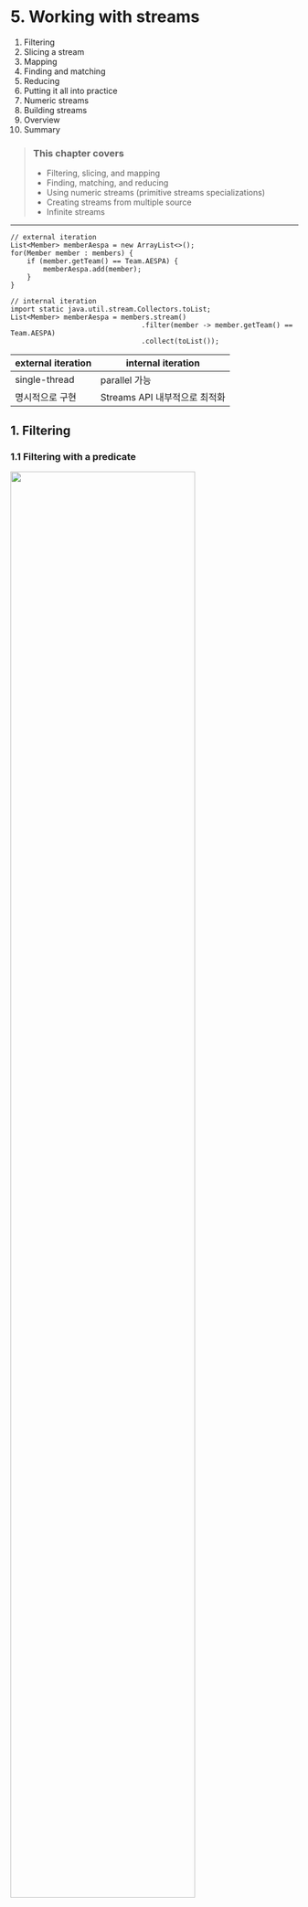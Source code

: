 # 5. Working with streams

1. Filtering
2. Slicing a stream
3. Mapping
4. Finding and matching
5. Reducing
6. Putting it all into practice
7. Numeric streams
8. Building streams
9. Overview
10. Summary

> ### This chapter covers
> - Filtering, slicing, and mapping
> - Finding, matching, and reducing
> - Using numeric streams (primitive streams specializations)
> - Creating streams from multiple source
> - Infinite streams

---

````
// external iteration
List<Member> memberAespa = new ArrayList<>();
for(Member member : members) {
    if (member.getTeam() == Team.AESPA) {
        memberAespa.add(member);
    }
}

// internal iteration
import static java.util.stream.Collectors.toList;
List<Member> memberAespa = members.stream()
                                .filter(member -> member.getTeam() == Team.AESPA)
                                .collect(toList());
````

| external iteration | internal iteration    |
|--------------------|-----------------------|
| single-thread      | parallel   가능         |
| 명시적으로 구현           | Streams API 내부적으로 최적화 |

## 1. Filtering

### 1.1 Filtering with a predicate

<img src="img.png"  width="80%"/>

````
List<Member> memberIsDebut = members.stream()
                                    .filter(Member::isDebut)
                                    .collect(toList());
````

- `filter` : `Predicate`를 인수로 받아서 새로운 스트림을 반환
  - 반환 stream의 요소는 `Predicate`를 만족하는 원본 stream의 element

### 1.2 Filtering unique elements

<img src="img_1.png"  width="80%"/>

````
List<String> members = Arrays.asList("KARINA", "WINTER", "GISELLE", "NINGNING", "KARINA");

members.stream()
        .distinct()
        .forEach(System.out::println);
````

````bash
member = KARINA
member = WINTER
member = GISELLE
member = NINGNING
````

- `distinct` : 중복을 제거한 스트림을 반환
- `hashCode`, `equals`를 사용

## 2. Slicing a stream (Since Java 9)

- 특정 element를 drop하거나 skip 하는 방법

### 2.1 Slicing using a predicate

- `takeWhile()`, `dropWhile()`
- **이미 정렬된 stream에서 적합**

#### USING TAKEWHILE

- 크기가 큰 stream에 적합
- `Predicate` 에 부합한 조건이 아닌게 나올 때까지 요소를 반환

````
// fitler
List<Member> aespa1 = memberList.stream().filter(member -> {
    System.out.println("filter: " + member.getName());
    return member.getTeam() == Member.Team.AESPA;
}).toList();

// takeWhile
List<Member> aespa2 = memberList.stream().takeWhile(member -> {
    System.out.println("takeWhile: " + member.getName());
    return member.getTeam() == Member.Team.AESPA;
}).toList();
````

```bash
filter: karina
filter: winter
filter: gisele
filter: ningning
filter: irene
filter: seulgi
filter: wendy
filter: joy
filter: yeri
filter: hani
filter: hyerin
filter: minzi

takeWhile: karina
takeWhile: winter
takeWhile: gisele
takeWhile: ningning
takeWhile: irene
```

#### USING DROPWHILE

- `Predicate` 에 부합한 조건이 나올 때까지 요소를 제외
- **element가 무한대여도 사용 가능**
- `takeWhile`과 반대

````
List<Member> notAespa = memberList.stream().dropWhile(member -> {
    System.out.println("dropWhile: " + member.getName());
    return member.getTeam() == Member.Team.AESPA;
}).toList();
````

### 2.2 Truncating a stream

- `limit(n)` : size가 n인 stream 반환
- 순서 정렬에 상관없이 사용 가능

````
List<Member> aespaTwoMember = memberList.stream()
                                        .filter(member -> member.getTeam() == Member.Team.AESPA)
                                        .limit(2)
                                        .toList();
````

### 2.3 Skipping elements

- `skip(n)` : 시작 element부터 n개의 element를 버리고 반환
- n이 stream 사이즈보다 크면 빈 stream 반환

````
List<Member> aespaTwoMember = memberList.stream()
                                        .filter(member -> member.getTeam() == Member.Team.AESPA)
                                        .skip(2)
                                        .toList();
````

## 3. Mapping

- SQL `SELECT` 절에 컬럼을 지정하는 것과 유사
- `map()`, `flatMap()`

### 3.1 Applying a function to each element of a stream

- `map()` : function을 인수로 받아서 새로운 stream을 반환
  - function을 각 element에 적용한 결과로 구성된 stream 반환

````
List<String> memberNamesAespa = memberList.stream()
                                        .filter(member -> member.getTeam() == Member.Team.AESPA)
                                        .map(Member::getName)
                                        .toList();

// 멤버 이름의 글자수 출력
List<Integer> memberNameLengthAespa = memberList.stream()
                                                .filter(member -> member.getTeam() == Member.Team.AESPA)
                                                .map(Member::getName)
                                                .map(String::length)
                                                .toList();
````

### 3.2 Flattening streams

- `flatMap()` : `Function`을 인수로 받아서 새로운 stream을 반환
  - function을 각 element에 적용한 결과로 구성된 stream 반환
  - **각 function의 결과 stream을 하나의 stream으로 연결**

````
// 아래 words 배열에서 중복을 제거한 문자열을 반환하려함
// reuslt = ["H", "e", "l", "o", "W", "r", "d"]
String[] words = {"Hello", "World"};
````

#### ATTEMPT USING MAP AND ARAYS.STREAM

````
// 실패
List<Stream<String>> wordUnique = words.stream() // return : Stream<String>
                                        .map(word -> word.split("")) // return : Stream<String[]> 
                                        .map(Arrays::stream) // return : Stream<Stream<String>>
                                        .distinct()
                                        .toList();
````

#### USING FLATMAP

<img src="img_2.png"  width="80%"/>

````
List<String> wordUnique = words.stream() // return : Stream<String>
                                .map(word -> word.split("")) // return : Stream<String[]> 
                                .flatMap(Arrays::stream) // return : Stream<String>
                                .distinct()
                                .toList();
````

````
List<int[]> pairs = numbers1.stream()
                            .flatMap(i ->
                                    numbers2.stream()
                                            .filter(j -> (i + j) % 3 == 0)
                                            .map(j -> new int[]{i, j}))
                            .collect(toList());

List<int[]> pairs2 = new ArrayList<>();
for (int i : numbers1) {
    for (int j : numbers2) {
        pairs2.add(new int[]{i, j});
    }
}
````

## 4. Finding and matching

- `allMatch()`, `anyMatch()`, `nonMatch()`, `findFirst()`, `findAny()`
- short-circuiting operation : **stream의 일부 element만 확인하고 전체 stream을 확인하지 않아도 되는 operation**
  - 큰 사이즈의 stream에서는 성능 향상에 도움이 됨

### 4.1 Checking to see if a predicate matches at least one element

- `anyMatch()` : `Predicate`에 부합하는 element가 하나라도 있으면 `true` 반환
- terminal operation

````
if(memberList.stream().anyMatch(Member::getIsDebut)) {
  System.out.println("there is a debut member");
}
````

### 4.2 Checking to see if a predicate matches all elements

- `allMatch()` : `Predicate`에 부합하는 element가 모두 있으면 `true` 반환

````
if(memberList.stream().allMatch(Member::checkIsNotChild)) {
  System.out.println("there is a not child member");
}
````

#### NONEMATCH

- `noneMatch()` : `Predicate`에 부합하는 element가 하나도 없으면 `true` 반환

````
if (memberList.stream().noneMatch(Member::unknownTeam)) {
  System.out.println("there is no unknown team member");
}
````

### 4.3 Finding an element

- `findAny()` : stream에서 임의의 element를 반환
- short-circuiting operation
  - 조건에 맞는 element를 찾으면 바로 반환하고 stream을 종료

````
memberList.stream()
        .filter(member -> member.getTeam() == Member.Team.AESPA)
        .filter(Member::checkIsAdult)
        .findAny()
        .ifPresent(member -> System.out.println("member = " + member));
````

#### OPTIONAL IN A NUTSHELL

- `java.util.Optional` : `null`이 아닌 값을 포함하거나, 아니면 아무것도 포함하지 않을 수 있는 container object
- `isPresent()` : `Optional`이 값을 포함하면 `true` 반환
- `ifPresent(Consumer)` : `Optional`이 값을 포함하면 `Consumer`를 실행
- `get()` : `Optional`이 값을 포함하면 값을 반환, 아니면 `NoSuchElementException` 발생
- `orElse(T)` : `Optional`이 값을 포함하면 값을 반환, 아니면 `T`를 반환

### 4.4  Finding the first element

`findFirst()` : stream에서 첫 번째 element를 반환

````
memberList.stream()
        .filter(member -> member.getTeam() == Member.Team.NEW_JEANS)
        .findFirst()
        .ifPresent(member -> System.out.println("NEW_JEANS leader is" + member));
````

#### `findFirst()` vs `findAny()`

| method        | use case                       | parallel                                          |
|---------------|--------------------------------|---------------------------------------------------|
| `findFirst()` | stream의 첫번째 element            | 병렬 실행에 부적합<br/>병렬로 분산된 stream의 첫번째 element 선별 어려움 |
| `findAny()`   | 순서에 상관없이 가장 접근이 빠른 첫번쨰 element | 유용                                                |

## 5. Reducing

- intermediate operation, terminal operation
- terminal operation > reduction operation :collection의 모든 element를 처리해서 값을 도출하는 operation
- e.g. `sum()`, `max()`, `min()`, `count()`


### 5.1 Summing the elements

<img src="img_3.png"  width="80%"/>

````
List<Integer> nubmers = List.of(4, 5, 3, 9);
int sum = nubmers.stream().reduce(0, (a, b) -> a + b);
int sum = nubmers.stream().reduce(0, Integer::sum);
// int sum = nubmers.stream().reduce(0, (a, b) -> Integer.sum(a, b));
````

- 0 : 초기값
- `BinaryOperator<T>` : 두 element를 조합해서 하나의 값을 반환하는 functional interface
- 순차적으로 stream의 element를 하나씩 처리하면서 누적된 값을 반환
  1. 0 + 4
  2. 4 + 5
  3. 5 + 3
  4. 8 + 9
  5. return : 17

#### NO INITIAL VALUE

````
Optional<Integer> sum = nubmers.stream().reduce((a, b) -> (a + b));
````

- `Optional` : stream이 비었으면 null 반환

### 5.2 Maximum and minimum

<img src="img_4.png"  width="80%"/>

````
Optional<Integer> max = nubmers.stream().reduce(Integer::max);
Optional<Integer> min = nubmers.stream().reduce(Integer::min);
// Optional<Integer> max = nubmers.stream().reduce((a, b) -> Integer.max(a, b));
// Optional<Integer> min = nubmers.stream().reduce((a, b) -> Integer.min(a, b));
````

### Benefit of the reduce and parallelism

````
int sum = numbers.parallelStream().reduce(0, Integer::sum);
````

- reduce : parallel을 쉽게 작성할 수 있음
- 기존에는 파티션을 나누고, 각 파티션의 합을 계산한 다음에 합을 계산하는 과정을 거쳐야 함
- mutable-accumulator pattern : `sum` 변수에 누산해가는 방식
  - `sum` 변수를 공유하면서 병렬로 실행할 때 문제가 발생할 수 있음

### Stream operations : stateless vs stateful

| operation                         | 특징                                                                                                            | 병렬  | 예시                                       | 
|-----------------------------------|---------------------------------------------------------------------------------------------------------------|-----|------------------------------------------|
| stateless operation <br/>(무상태 연산) | 각 element를 독립적으로 처리                                                                                           | 적합  | `map()`, `filter()`                      |
| stateful operation <br/>(유상태 연산)  | 여러 element를 건너뛰거나 element를 하나의 값으로 누적<br/>stream의 크기가 크거나 무한일 때 성능 문제 발생<br/>e.g. 정렬 작업 시 모든 element가 버퍼링되어야함 | 부적합 | `distinct()`, `sort()`, `sum()`, `max()` |

### Intermediate and terminal operations

| Type                                  | Operation   | Return type   | Type/functional interface used | Function descriptor |
|---------------------------------------|-------------|---------------|--------------------------------|---------------------|
| Intermediate                          | `filter`    | `Stream<T>`   | `Predicate<T>`                 | `T -> boolean`      |
| Intermediate                          | `takeWhile` | `Stream<T>`   | `Predicate<T>`                 | `T -> boolean`      |
| Intermediate                          | `dropWhile` | `Stream<T>`   | `Predicate<T>`                 | `T -> boolean`      |
| Intermediate                          | `map`       | `Stream<R>`   | `Function<T, R>`               | `T -> R`            |
| Intermediate                          | `flatMap`   | `Stream<R>`   | `Function<T, Stream<R>>`       | `T -> Stream<R>`    |
| Intermediate<br/>(stateful-unbounded) | `distinct`  | `Stream<T>`   | `none`                         |                     |
| Intermediate<br/>(stateful-unbounded) | `skip`      | `Stream<T>`   | `long`                         |                     |
| Intermediate<br/>(stateful-bounded)   | `limit`     | `Stream<T>`   | `long`                         |                     |
| Intermediate<br/>(stateful-bounded)   | `sorted`    | `Stream<T>`   | `Comparator<T>`                | `T, T -> int`       |
| Terminal                              | `anyMatch`  | `boolean`     | `Predicate<T>`                 | `T -> boolean`      |
| Terminal                              | `noneMatch` | `boolean`     | `Predicate<T>`                 | `T -> boolean`      |
| Terminal                              | `allMatch`  | `boolean`     | `Predicate<T>`                 | `T -> boolean`      |
| Terminal                              | `findAny`   | `Optional<T>` | `none`                         |                     |
| Terminal                              | `findFirst` | `Optional<T>` | `none`                         |                     |
| Terminal                              | `forEach`   | `void`        | `Consumer<T>`                  | `T -> void`         |
| Terminal                              | `collect`   | `R`           | `Collector<T, A, R>`           | `none`              |
| Terminal                              | `count`     | `long`        | `none`                         |                     |
| Terminal<br/>(stateful-bounded)       | `reduce`    | `Optional<T>` | `BinaryOperator<T>`            | `T, T -> T`         |

## 6. Putting it all into practice

1. Find all transactions in the year 2011 and sort them by value (small to high).
2. What are all the unique cities where the traders work?
3. Find all traders from Cambridge and sort them by name.
4. Return a string of all traders’ names sorted alphabetically.
5. Are any traders based in Milan?
6. Print the values of all transactions from the traders living in Cambridge.
7. What’s the highest value of all the transactions?
8. Find the transaction with the smallest value.

### 6.1 The domain: Traders and Transactions

<details>
<summary>실습 코드 : 예제에 사용할 클래스 `Trader`, `Transaction`</summary>

````java
public class Trader {
    private final String name;
    private final String city;

    public Trader(String n, String c) {
        this.name = n;
        this.city = c;
    }

    public String getName() {
        return this.name;
    }

    public String getCity() {
        return this.city;
    }

    public String toString() {
        return "Trader:" + this.name + " in " + this.city;
    }
}


public class Transaction {
    private final Trader trader;
    private final int year;
    private final int value;

    public Transaction(Trader trader, int year, int value) {
        this.trader = trader;
        this.year = year;
        this.value = value;
    }

    public Trader getTrader() {
        return this.trader;
    }

    public int getYear() {
        return this.year;
    }

    public int getValue() {
        return this.value;
    }

    public String toString() {
        return "{" + this.trader + ", " +
                "year: " + this.year + ", " +
                "value:" + this.value + "}";
    }
}

````

````
Trader raoul = new Trader("Raoul", "Cambridge");
    Trader mario = new Trader("Mario", "Milan");
    Trader alan = new Trader("Alan", "Cambridge");
    Trader brian = new Trader("Brian", "Cambridge");
    List<Transaction> transactions = Arrays.asList(
                                          new Transaction(brian, 2011, 300),
                                          new Transaction(raoul, 2012, 1000),
                                          new Transaction(raoul, 2011, 400),
                                          new Transaction(mario, 2012, 710),
                                          new Transaction(mario, 2012, 700),
                                          new Transaction(alan, 2012, 950));
}

````

</details>

### 6.2 Solutions

````
// 1. Find all transactions in the year 2011 and sort them by value (small to high).
List<Transaction> sol1 = transactions.stream()
                                    .filter(t -> t.getYear() == 2011)
                                    .sorted(Comparator.comparing(Transaction::getValue))
                                    .collect(Collectors.toList());

// 2. What are all the unique cities where the traders work?
List<String> sol2 = transactions.stream()
                                .map(t -> t.getTrader().getCity())
                                .distinct()
                                .collect(toList());
                                
// 3. Find all traders from Cambridge and sort them by name.
List<Trader> sol3 = transactions.stream()
                                .map(t -> t.getTrader())
                                .filter(trader -> trader.getCity().equals("Cambridge"))
                                .distinct()
                                .sorted(Comparator.comparing(Trader::getName))
                                .collect(toList());
                                                       
// 4. Return a string of all traders’ names sorted alphabetically.
String sol4 = transactions.stream()
                          .map(t -> t.getTrader().getName())
                          .distinct()
                          .sorted()
                          .reduce("", (n1, n2) -> n1 + " " + n2);

String sol4Better = transactions.stream().map(transaction -> transaction.getTrader().getName())
                                        .distinct()
                                        .sorted()
                                        .collect(joining());

// 5. Are any traders based in Milan?
Boolean sol5 = transactions.stream()
                            .anyMatch(t -> t.getTrader().getCity().equals("Milan"));  
                            
// 6. Print the values of all transactions from the traders living in Cambridge.
transactions.stream()
            .forEach(t -> {
                if (t.getTrader().getCity().equals("Cambridge"))
                    System.out.println(t.getValue());
            });
            
// 가동성 up
transactions.stream()
            .filter(t -> t.getTrader().getCity().equals("Cambridge"))
            .map(Transaction::getValue)
            .forEach(System.out::println);

// 7. What’s the highest value of all the transactions?
Optional<Integer> sol7 = transactions.stream()
                                      .map(Transaction::getValue)
                                      .reduce(Integer::max);

// 8. Find the transaction with the smallest value.
Optional<Transaction> sol8 = transactions.stream()
        .reduce((t1, t2) ->
                t1.getValue() < t2.getValue() ? t1 : t2
        );
        
Optional<Transaction> sol8Better = transactions.stream()
                                                .min(Comparator.comparing(Transaction::getValue));
````

## 7. Numeric streams

````
int ageTotal = members.stream()
                       .map(Member::getAge)
                        .reduce(0, Integer::sum);  
````

- `reduce`로 합계를 구하면,
  - unboxing 필요
  - 가독성 별로
- **primitive stream specializations** : number로 된 Stream에 특화

### 7.1 Primitive stream specialization

- `IntStream`, `DoubleStream`, `LongStream`
- boxing 비용 없음
- numberic stream을 다루는 특화된 메서드 제공 e.g. `sum()`, `max()`, `min()`, `average()`
- object stream으로 다시 convert 가능

#### MAPPING TO A NUMERIC STREAM

- `mapToInt()`, `mapToDouble()`, `mapToLong()`
- specialized stream을 리턴

````
int ageTotal = members.stream() // Return : Stream<Member>
                       .mapToInt(Member::getAge) // Return : IntStream, not Stream<Integer>
                       .sum();  
````

#### COMVERTING BACK TO A STREAM OF OBJECTS

- nonspecialized stream으로 다시 convert 가능
- `boxed()`

````
IntStream intStream = members.stream()
                             .mapToInt(Member::getAge);
Stream<Integer> stream = intStream.boxed();
````

#### DEFAULT VALUES : OptionalInt

- `OptionalInt`, `OptionalDouble`, `OptionalLong`
- 각 specialized stream에 대응하는 container
- 값이 없을 수도 있고, 0일 수도 있음

````
OptionalInt maxAge = members.stream()
                            .mapToInt(Member::getAge)
                            .max();

int maxAge = maxAge.orElse(-1);
````

### 7,2 Numeric ranges

- `range()`, `rangeClosed()` : 범위를 활용해서 숫자 스트림을 만들 수 있음
  - `range()` : 배타적
  - `rangeClosed()` : 배타적 X

````
IntStream evenNumbers = IntStream.rangeClosed(1, 100)
                                 .filter(n -> n % 2 == 0);
                                 
System.out.println(evenNumbers.count()); // 50개의 짝수 출력

IntStream evenNumbers = IntStream.range(1, 100)
                                 .filter(n -> n % 2 == 0);
                                 
System.out.println(evenNumbers.count()); // 49개의 짝수 출력
````

### 7.3 Putting numerical streams into practice : Pythagorean triples

#### PYTHAGOREAN TRIPLES

- 피타고라스 정리 : a^2 + b^2 = c^2
- e.g. (3, 4, 5)일 떄, 3^2 + 4^2 = 5^2
- 피타고라스 정리를 만족하는 (a, b, c) 쌍은 **무한함**

#### REPRESENTING A TRIPLE

````
int[] triples = new int[]{3, 4, 5}; // (3, 4, 5)를 표현하는 배열
````

#### FILTTERING GOOD COMBINATIONS

(a, b)가 주어졌을 때, 올바른 조합인지 확인하는 방법

````
filter(b -> Math.sqrt(a*a + b*b) % 1 == 0)
````

#### GENERATING TRIPLES

````
stream.filter(b -> Math.sqrt(a*a + b*b) % 1 == 0)
      .map(b -> new int[]{a, b, (int) Math.sqrt(a*a + b*b)});
````

#### GENERATING B VALUES

````
IntStream.rangeClosed(1, 100) // return : IntStream
          .filter(b -> Math.sqrt(a*a + b*b) % 1 == 0)
          .boxed() // return : Stream<Integer>
          .map(b -> new int[]{a, b, (int) Math.sqrt(a*a + b*b)}); // return : Stream<int[]>
````

#### GENERATING A VALUES

````
Stream<int[]> pythagoreanTriples1 =
        IntStream.rangeClosed(1, 100).boxed() // return : Stream<Integer> 1, 2, 3, ..., 100
                 .flatMap(a -> IntStream.rangeClosed(a, 100) // return : IntStream 1, 2, 3, ..., 100
                                        .filter(b -> Math.sqrt(a*a + b*b) % 1 == 0) // return : IntStream, 피타고라스 정리를 만족하는 b
                                        .mapToObj(b -> new int[]{a, b, (int) Math.sqrt(a*a + b*b)}));
````

#### RUNNING THE CODE

````
pythagoreanTriples1.limit(5)
                   .forEach(t -> System.out.println(t[0] + ", " + t[1] + ", " + t[2]));
````

```bash
3, 4, 5
5, 12, 13
6, 8, 10
...
```

#### CAN WE DO BETTER?

- `pythagoreanTriples1` 은 제곱근 계산 `Math.sqrt(a*a + b*b)`을 2번 하고 있음
- `maptObj()` -> `filter()` 순서로 변경

````
Stream<double[]> pythagoreanTriples2 = 
  IntStream.rangeClosed(1, 100).boxed()
        .flatMap(a -> IntStream.rangeClosed(a, 100)
                                .mapToObj(b -> new double[]{a, b, Math.sqrt(a * a + b * b)})
                                .filter(t -> t[2] % 1 == 0));
````

## 8. Building streams

### 8.1 Streams from values

- `Stream.of()`
- 파라미터로 전달된 값들을 가지는 스트림을 만듦

````
Stream<String> streamAespa = Stream.of("Karina", "Winter", "Giselle", "Ningning");
stream.map(String::toUpperCase)
      .forEach(System.out::println);
      
Stream<String> emptyStream = Stream.empty();
````

### 8.2 Streams from nullable (Since Java 9)

- nullable object로부터 stream 생성
- `Stream.ofNullable()`

````
String nullalbeStr = System.getProperty("user.nameList");
Stream<String> stream = nullalbeStr == null ? Stream.empty() : Stream.of(nullalbeStr);

// ofNullable() 사용
Stream<String> stream = Stream.ofNullable(System.getProperty("user.nameList"));

// flatMap() 이랑 같이 사용
Stream<String> stream = Stream.of("user.memberAespa", "user.memberRedVelvet", "user.memberNewJeans")
                              .flatMap(s -> Stream.ofNullable(System.getProperty(s)));
````

### 8.3 Streams from arrays

- `Arrays.stream()`
- 배열로부터 stream 생성

````
int[] numbers = {2, 3, 5, 7, 11, 13};
int sum = Arrays.stream(numbers).sum();
````

### 8.4 Streams from files

- Java NIO API : I/O 명령 실행, e.g. 파일 읽기, 쓰기, 삭제 등
- Streams API 사용시 적합
- `java.nio.file.Files` 의 메서드들이 stream을 반환
  - e.g. `Files.list()`, `Files.find()`, `Files.lines()`, `Files.walk()`

````
/*
memberNameList.txt 예시

Karina Winter Giselle Ningning
Wendy Irene Seulgi Joy Yeri
Karina Giselle
Irene Seulgi Joy Yeri
...
*/

long cntUniqueMemberName = 0;
try(Stream<String> lines = Files.lines(Paths.get("memberNameList.txt"), Charset.defaultCharset())) {
    cntUniqueMemberName = lines.flatMap(line -> Arrays.stream(line.split(" ")))
                               .distinct()
                               .count();
} catch (IOException e) {
    e.printStackTrace();
}

````

### 8.5 Streams from functions : creating infinite streams!

- `Stream.iterate()`, `Stream.generate()` : function으로부터 stream 생성
- infinite stream 생성 가능
- **unbounded** : 계산 범위에 제한이 없음, Collection과의 차이점

#### ITERATE

- `iterate()` : initial value와 `UnaryOperator<T>`를 인자로 받음
- `UnaryOperator<T>`의 lamda에 이전 element를 넘겨줌

````
Stream.iterate(0, n -> n + 2)
      .limit(10)
      .forEach(System.out::println);
      
// since java 9
// iterate()의 두번째 인자로 Predicate<T>를 받음

Stream.iterate(0, n -> n < 100, n -> n + 2) // 100보다 작은 짝수
      .forEach(System.out::println); 

// takeWhile() 로 대체 가능
Stream.iterate(0, n -> n + 2)
      .takeWhile(n -> n < 100) 
      .forEach(System.out::println);

// filter()로 불가능
Stream.iterate(0, n -> n + 2)
      .filter(n -> n < 100) // 무한
      .forEach(System.out::println);
````

#### GENERATE

- `generate()` : `Supplier<T>`를 인자로 받음
- **`Supplier`는 stateless한 것이 좋음**
  - stateeful은 병렬 처리에 적합하지 않음

````
Stream.generate(Math::random)
      .limit(5)
      .forEach(System.out::println);
      
IntStream numberOnes = IntStream.generate(() -> 1);
IntStream numberTwos = IntStream.generate(new IntSupplier() {
    @Override
    public int getAsInt() {
        return 2;
    }
}); // stateful : 익명 클래스는 field를 가질 수 있음
````

### staeless vs stateful (e.g. Fibonacci sequence)

- stateless : 이전 element를 알 필요가 없음
- stateful : 이전 element를 알아야 함

````
// stateless
Stream.iterate(new int[]{0, 1}, (e) -> new int[]{e[1], e[0] + e[1]})
        .limit(20)
        .forEach(t -> System.out.println("(" + t[0] + "," + t[1] + ")"));
        
// stateful
IntSupplier fib = new IntSupplier(){
  private int previous = 0;
  private int current = 1;
  
  @Override
  public int getAsInt(){
    int oldPrevious = this.previous;
    int nextValue = this.previous + this.current;
    this.previous = this.current;
    this.current = nextValue;
    return oldPrevious;
 }
};

IntStream.generate(fib).limit(10).forEach(System.out::println);
````

## 9. Overview

streams은 복잡한 데이터 처리를 간단하게 구현할 수 있게 해줌

## 10. Summary

- Streams API는 복잡한 data 처리 query를 할 수 있게 해줌
- filter & slicing : `filter()`, `distinct()`, `takewhile()`(java 9), `dropwhile()`(java 9), `skip()`, `limit()`
- `takewhile()`과 `dropwhile()`은 정렬 되어있는 Stream에서 `filter()`보다 효율적
- extract & transform : `map()`, `flatMap()`
- find & search : `findFirst()`, `findAny()`, `anyMatch()`, `allMatch()`, `noneMatch()`
- short-circuiting : 탐색이 완료되면 연산을 마치고 stream을 닫음
- element에 대한 반복적인 연산으로 단일 결과 만들기 : `reduce()` e.g. `sum()`, `max()`, `min()`
- stateless vs stateful
  - stateless :  : `filter()`, `map()`
  - stateful : `reduce()`, `sorted()`, `distinct()`
- primitive specilization stremas : `IntStream`, `LongStream`, `DoubleStream`
- Streams는 collection, values, arrays, files, functions로부터 생성 가능
  - function : `iterate()`, `generate()`
- infinite stream 생성 가능
  - 연산이 실행될 때까지 생성을 미루기 때문에 가능
  - `limit()`으로 제한 가능